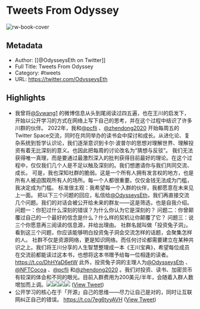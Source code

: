 # Tweets From Odyssey

![rw-book-cover](https://pbs.twimg.com/profile_images/1495019639264452613/kWM2KtWc.png)

## Metadata
- Author: [[@OdysseysEth on Twitter]]
- Full Title: Tweets From Odyssey
- Category: #tweets
- URL: https://twitter.com/OdysseysEth

## Highlights
- 我曾将<a href="https://twitter.com/Svwang1">@Svwang1</a> 的微博信息从头到尾阅读过四五遍，也在王川的启发下，开始以公开学习的方式在网络上写下自己的思考，并在这个过程中结识了许多川群的伙伴。
  2022年，我和<a href="https://twitter.com/pcfli"><a href="https://twitter.com/pcfli">@pcfli</a></a> 、<a href="https://twitter.com/zhendong2020"><a href="https://twitter.com/zhendong2020">@zhendong2020</a></a> 开始每周五的Twitter Space交流，同时在共同举办的读书会中探讨和成长。从进化论、复杂系统到哲学认识论，我们逐渐意识到卡尔·波普尔的思想对理解世界、理解投资有着无比深刻的意义。也因此把每周的讨论改名为“猜想与反驳”。
  我们无法获得唯一真理，而是要通过最激烈深入的批判获得目前最好的理论。在这个过程中，仅仅我们几个人是不足以触及深刻的。我们想邀请你与我们共同交流、成长。
  可是，我也深知社群的脆弱。这是一个所有人拥有发言权的地方，也是所有人被迫围观所有人的场所。每一个人都很重要。仅仅金钱无法成为门槛，我决定成为门槛。
  标准很主观：我希望每一个入群的伙伴，我都愿意在未来见上一面。
  把以下三个问题的回应，私信给<a href="https://twitter.com/OdysseysEth"><a href="https://twitter.com/OdysseysEth">@OdysseysEth</a></a>，我们再直接交流几个问题。我们的对话会被公开给未来的群友——这是筛选，也是自我介绍。
  问题一：你犯过什么深刻的错误？为什么你认为它是深刻的？
  问题二：你曾颠覆过自己的一个最好的信念是什么？什么样的契机让你颠覆了它？
  问题三：说三个你愿意再三阅读的信息源，并给出理由。
  社群名就叫做「投资兔子洞」。看到这三个问题，你应该能够明白投资兔子洞会交流怎样的话题，会聚集怎样的人。
  社群不仅是资源网络，更是知识网络。而任何讨论都需要建立在某种共识之上。我们将王川分享的人生智慧整理成一本《王川宝典》，希望每位成员在交流前都能读过这本书，也想将这本书赠予给每一位相逢的读者。https://t.co/DhHYaD6etW
  此外，投资兔子洞的主理人为<a href="https://twitter.com/OdysseysEth"><a href="https://twitter.com/OdysseysEth">@OdysseysEth</a></a> 、<a href="https://twitter.com/NFTCocoa">@NFTCocoa</a> 、<a href="https://twitter.com/pcfli"><a href="https://twitter.com/pcfli">@pcfli</a></a> 和<a href="https://twitter.com/zhendong2020"><a href="https://twitter.com/zhendong2020">@zhendong2020</a></a> 。我们对投资、读书、加密货币有较深的体会和不同的眼光。目前入群费用为200美元/半年，会随着入群人数增加而上调。<img src='https://pbs.twimg.com/media/GEkxaDwaoAAW8uF.jpg'/><img src='https://pbs.twimg.com/media/GEkxaDybsAAdgl0.jpg'/><img src='https://pbs.twimg.com/media/GEkxaDzbsAA2hto.jpg'/><img src='https://pbs.twimg.com/media/GEkxaDxbcAAGG-L.jpg'/> ([View Tweet](https://twitter.com/OdysseysEth/status/1749984271388008782))
- 公开学习的核心在于「开源」自己的思维——尽力让自己是对的，同时让互联网纠正自己的错误。
  https://t.co/7eg6tyyAVH ([View Tweet](https://twitter.com/OdysseysEth/status/1620954213915455488))
